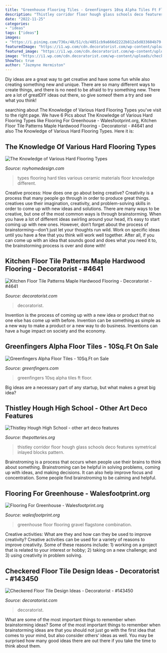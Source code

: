 ```yaml
---
title: "Greenhouse Flooring Tiles - Greenfingers 10sq Alpha Tiles Ft Floor"
description: "Thistley corridor floor hough glass schools deco features symetrical inlayed blocks pattern"
date: "2022-11-25"
categories:
- "ideas"
tags: ["ideas"]
images:
- "https://i.pinimg.com/736x/48/51/cb/4851cb9a666d2222b812a5d833604b79--greenhouse-gardening-greenhouse-ideas.jpg"
featuredImage: "https://i1.wp.com/cdn.decoratorist.com/wp-content/uploads/kitchen-floor-tile-patterns-maple-hardwood-flooring-510880.jpg?fit=1280%2C768&amp;ssl=1"
featured_image: "https://i1.wp.com/cdn.decoratorist.com/wp-content/uploads/kitchen-floor-tile-patterns-maple-hardwood-flooring-510880.jpg?fit=1280%2C768&amp;ssl=1"
image: "https://i1.wp.com/cdn.decoratorist.com/wp-content/uploads/checkered-floor-tile-design-ideas-338258.jpg?fit=2500%2C1335&amp;ssl=1"
ShowToc: true
author: "Jazmyne Hermiston"
---
```



Diy ideas are a great way to get creative and have some fun while also creating something new and unique. There are so many different ways to create things, and there is no need to be afraid to try something new. There are a lot of greatDIY ideas out there, so give someof them a try and see what you think!

	

		
searching about The Knowledge of Various Hard Flooring Types you've visit to the right page. We have 6 Pics about The Knowledge of Various Hard Flooring Types like Flooring For Greenhouse - Walesfootprint.org, Kitchen Floor Tile Patterns Maple Hardwood Flooring - Decoratorist - #4641 and also The Knowledge of Various Hard Flooring Types. Here it is:
		
    
## The Knowledge Of Various Hard Flooring Types

<img loading=lazy src="https://www.royhomedesign.com/wp-content/uploads/2017/01/ceramic-tiles-with-red-and-white-for-house-floor-hard-floor-types-in-cheap-flooring-options-for-types-of-floor-materials.jpg" onerror="this.onerror=null;this.src='https://tse4.mm.bing.net/th?id=OIP.2akf4uzehhazuASJn7PHBAHaD1&amp;pid=15.1';" alt="The Knowledge of Various Hard Flooring Types">

_Source: royhomedesign.com_

>types flooring hard tiles various ceramic materials floor knowledge different. 

	

Creative process: How does one go about being creative?
Creativity is a process that many people go through in order to produce great things. creatives use their imagination, creativity, and problem-solving skills in order to come up with new ideas and solutions. There are many ways to be creative, but one of the most common ways is through brainstorming. When you have a lot of different ideas swirling around your head, it’s easy to start coming up with new ones. However, don’t forget about the process of brainstorming—don’t just let your thoughts run wild. Work on specific ideas until you have a few that you think will work well together. After all, if you can come up with an idea that sounds good and does what you need it to, the brainstorming process is over and done with!

    
## Kitchen Floor Tile Patterns Maple Hardwood Flooring - Decoratorist - #4641

<img loading=lazy src="https://i1.wp.com/cdn.decoratorist.com/wp-content/uploads/kitchen-floor-tile-patterns-maple-hardwood-flooring-510880.jpg?fit=1280%2C768&amp;ssl=1" onerror="this.onerror=null;this.src='https://tse3.mm.bing.net/th?id=OIP.uIqGtq2FYNeujhtGkYLjrAHaEc&amp;pid=15.1';" alt="Kitchen Floor Tile Patterns Maple Hardwood Flooring - Decoratorist - #4641">

_Source: decoratorist.com_

>decoratorist. 

	

Invention is the process of coming up with a new idea or product that no one else has come up with before. Invention can be something as simple as a new way to make a product or a new way to do business. Inventions can have a huge impact on society and the economy.

    
## Greenfingers Alpha Floor Tiles - 10Sq.Ft On Sale

<img loading=lazy src="https://nt.greenfingers.com/images/product_images/extra_images/LT7928D-shr/40_alphatile7_1538652383_12aa55.jpg" onerror="this.onerror=null;this.src='https://tse2.mm.bing.net/th?id=OIP.te4MmcNtCGZVyTBQoeYhzAHaHa&amp;pid=15.1';" alt="Greenfingers Alpha Floor Tiles - 10Sq.Ft on Sale">

_Source: greenfingers.com_

>greenfingers 10sq alpha tiles ft floor. 

	

Big ideas are a necessary part of any startup, but what makes a great big idea? 

    
## Thistley Hough High School - Other Art Deco Features

<img loading=lazy src="http://www.thepotteries.org/schools/penkhull/thistley_hough/corridor_floor.jpg" onerror="this.onerror=null;this.src='https://tse2.mm.bing.net/th?id=OIP.dyAHHFzJ8Ixoko3ukDLgEQHaIx&amp;pid=15.1';" alt="Thistley Hough High School - other art deco features">

_Source: thepotteries.org_

>thistley corridor floor hough glass schools deco features symetrical inlayed blocks pattern. 

	

Brainstroming is a process that occurs when people use their brains to think about something. Brainstroming can be helpful in solving problems, coming up with ideas, and making decisions. It can also help improve focus and concentration. Some people find brainstroming to be calming and helpful.

    
## Flooring For Greenhouse - Walesfootprint.org

<img loading=lazy src="https://i.pinimg.com/736x/48/51/cb/4851cb9a666d2222b812a5d833604b79--greenhouse-gardening-greenhouse-ideas.jpg" onerror="this.onerror=null;this.src='https://tse2.mm.bing.net/th?id=OIP.L8y_KVPI18xiRl28adyfbgHaJ4&amp;pid=15.1';" alt="Flooring For Greenhouse - Walesfootprint.org">

_Source: walesfootprint.org_

>greenhouse floor flooring gravel flagstone combination. 

	

Creative activities: What are they and how can they be used to improve creativity?
Creative activities can be used for a variety of reasons to improve creativity. Some of these reasons include: 1) working on a project that is related to your interest or hobby; 2) taking on a new challenge; and 3) using creativity in problem solving.

    
## Checkered Floor Tile Design Ideas - Decoratorist - #143450

<img loading=lazy src="https://i1.wp.com/cdn.decoratorist.com/wp-content/uploads/checkered-floor-tile-design-ideas-338258.jpg?fit=2500%2C1335&amp;ssl=1" onerror="this.onerror=null;this.src='https://tse3.mm.bing.net/th?id=OIP._u7BFl9OIdSZ14Qd38uKxgHaD9&amp;pid=15.1';" alt="Checkered Floor Tile Design Ideas - Decoratorist - #143450">

_Source: decoratorist.com_

>decoratorist. 

	

What are some of the most important things to remember when brainstorming ideas?
Some of the most important things to remember when brainstorming ideas are that you should not just go with the first idea that comes to your mind, but also consider others’ ideas as well. You may be surprised how many good ideas there are out there if you take the time to think about them.

